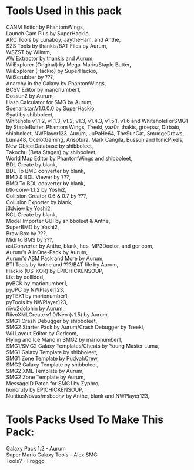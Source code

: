  # Tools Used in this pack
CANM Editor by PhantomWings,<br/>
Launch Cam Plus by SuperHackio,<br/>
ARC Tools by Lunaboy, JaytheHam, and Anthe,<br/>
SZS Tools by thankis/BAT Files by Aurum,<br/>
WSZST by Wiimm,<br/>
AW Extractor by thankis and Aurum,<br/>
WiiExplorer (Original) by Mega-Mario/Staple Butter,<br/>
WiiExplorer (Hackio) by SuperHackio,<br/>
WiiScrubber by ???,<br/>
Anarchy in the Galaxy by PhantomWings,<br/>
BCSV Editor by marionumber1,<br/>
Dossun2 by Aurum,<br/>
Hash Calculator for SMG by Aurum,<br/>
Scenaristar.V1.0.0.0 by SuperHackio,<br/>
Syati by shibboleet,<br/>
Whitehole v1.1.2, v1.1.3, v1.2, v1.3, v1.4.3, v1.5.1, v1.6 and WhiteholeForSMG1 by StapleButter, Phantom Wings, Treeki, yaz0r, thakis, groepaz, Dirbaio, shibboleet, NWPlayer123. Aurum, JuPaHe64, TheSunCat, SmudgeDraws, Luma48, OcelotGaming, Arisotura, Mark Cangila, Bussun and IonicPixels,<br/>
New ObjectDatabase by shibboleet,<br/>
Takochu (Beta Stages) by shibboleet,<br/>
World Map Editor by PhantomWings and shibboleet,<br/>
BDL Create by blank,<br/>
BDL To BMD converter by blank,<br/>
BMD & BDL Viewer by ???,<br/>
BMD To BDL converter by blank,<br/>
btk-conv-1.1.2 by Yoshi2,<br/>
Collision Creator 0.6 & 0.7 by ???,<br/>
Collision Exporter by blank,<br/>
j3dview by Yoshi2,<br/>
KCL Create by blank,<br/>
Model Importer GUI by shibboleet & Anthe,<br/>
SuperBMD by Yoshi2,<br/>
BrawlBox by ???,<br/>
Midi to BMS by ???,<br/>
astConverter by Anthe, blank, hcs, MP3Doctor, and gericom,<br/>
Aurum's AllnOne-Pack by Aurum,<br/>
Aurum's ASM Pack and More by Aurum,<br/>
BTI Tools by Anthe and ???/BAT file by Aurum,<br/>
Hackio (US-KOR) by EPICHICKENSOUP,<br/>
List by oolllddd,<br/>
pyBCK by marionumber1,<br/>
pyJPC by NWPlayer123,<br/>
pyTEX1 by marionumber1,<br/>
pyTools by NWPlayer123,<br/>
riivo2dolphin by Aurum,<br/>
RiivoXMLCreate v1.0/Neo (v1.5) by Aurum,<br/>
SMG1 Crash Debugger by shibboleet,<br/>
SMG2 Starter Pack by Aurum/Crash Debugger by Treeki,<br/>
Wii Layout Editor by Gericom,<br/>
Flying and Ice Mario in SMG2 by marionumber1,<br/>
SMG1/SMG2 Galaxy Templates/Cheats by Young Master Luma,<br/>
SMG1 Galaxy Template by shibboleet,<br/>
SMG1 Zone Template by PudvahCrew,<br/>
SMG2 Galaxy Template by shibboleet,<br/>
SMG2 XML Template by Aurum,<br/>
SMG2 Zone Template by Aurum,<br/>
MessageID Patch for SMG1 by Zyphro,<br/>
honoruty by EPICHICKENSOUP,<br/>
NuntiusNovus/msbconv by Anthe, blank and NWPlayer123,<br/>

# Tools Packs Used To Make This Pack:
Galaxy Pack 1.2 - Aurum<br/>
Super Mario Galaxy Tools - Alex SMG<br/>
Tools? - Froggo<br/>
